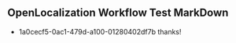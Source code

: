 ## OpenLocalization Workflow Test MarkDown
* 1a0cecf5-0ac1-479d-a100-01280402df7b thanks!

<!--HONumber=Jul16_HO2-->



